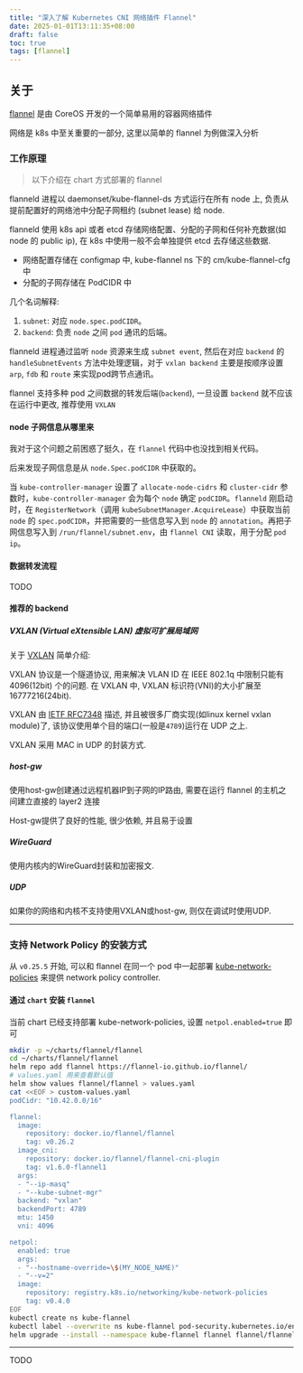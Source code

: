 ```yaml
---
title: "深入了解 Kubernetes CNI 网络插件 Flannel"
date: 2025-01-01T13:11:35+08:00
draft: false
toc: true
tags: [flannel]
---
```


## 关于

[flannel](https://github.com/flannel-io/flannel) 是由 CoreOS 开发的一个简单易用的容器网络插件

网络是 k8s 中至关重要的一部分, 这里以简单的 flannel 为例做深入分析

### 工作原理

> 以下介绍在 chart 方式部署的 flannel

flanneld 进程以 daemonset/kube-flannel-ds 方式运行在所有 node 上, 负责从提前配置好的网络池中分配子网租约 (subnet lease) 给 node.

flanneld 使用 k8s api 或者 etcd 存储网络配置、分配的子网和任何补充数据(如 node 的 public ip), 在 k8s 中使用一般不会单独提供 etcd 去存储这些数据.
- 网络配置存储在 configmap 中, kube-flannel ns 下的 cm/kube-flannel-cfg 中
- 分配的子网存储在 PodCIDR 中

几个名词解释:

1. `subnet`: 对应 `node.spec.podCIDR`。
2. `backend`: 负责 `node` 之间 `pod` 通讯的后端。

flanneld 进程通过监听 `node` 资源来生成 `subnet event`, 然后在对应 `backend` 的 `handleSubnetEvents` 方法中处理逻辑，对于 `vxlan backend` 主要是按顺序设置 `arp`, `fdb` 和 `route` 来实现pod跨节点通讯。

flannel 支持多种 pod 之间数据的转发后端(`backend`), 一旦设置 `backend` 就不应该在运行中更改, 推荐使用 `VXLAN`

#### node 子网信息从哪里来

我对于这个问题之前困惑了挺久，在 `flannel` 代码中也没找到相关代码。

后来发现子网信息是从 `node.Spec.podCIDR` 中获取的。

当 `kube-controller-manager` 设置了 `allocate-node-cidrs` 和 `cluster-cidr` 参数时，`kube-controller-manager` 会为每个 `node` 确定 `podCIDR`。`flanneld` 刚启动时，在 `RegisterNetwork`（调用 `kubeSubnetManager.AcquireLease`）中获取当前 `node` 的 `spec.podCIDR`，并把需要的一些信息写入到 `node` 的 `annotation`。再把子网信息写入到 `/run/flannel/subnet.env`，由 `flannel CNI` 读取，用于分配 `pod ip`。

#### 数据转发流程

TODO

#### 推荐的 backend

##### VXLAN (Virtual eXtensible LAN) 虚拟可扩展局域网

关于 [VXLAN](https://www.kernel.org/doc/Documentation/networking/vxlan.txt) 简单介绍:

VXLAN 协议是一个隧道协议, 用来解决 VLAN ID 在 IEEE 802.1q 中限制只能有 4096(12bit) 个的问题. 在 VXLAN 中, VXLAN 标识符(VNI)的大小扩展至 16777216(24bit).

VXLAN 由 [IETF RFC7348](https://datatracker.ietf.org/doc/html/rfc7348) 描述, 并且被很多厂商实现(如linux kernel vxlan module)了, 该协议使用单个目的端口(一般是`4789`)运行在 UDP 之上.

VXLAN 采用 MAC in UDP 的封装方式.

##### host-gw

使用host-gw创建通过远程机器IP到子网的IP路由, 需要在运行 flannel 的主机之间建立直接的 layer2 连接

Host-gw提供了良好的性能, 很少依赖, 并且易于设置

##### WireGuard

使用内核内的WireGuard封装和加密报文.

##### UDP

如果你的网络和内核不支持使用VXLAN或host-gw, 则仅在调试时使用UDP.

---

### 支持 Network Policy 的安装方式

从 `v0.25.5` 开始, 可以和 flannel 在同一个 pod 中一起部署 [kube-network-policies](https://github.com/kubernetes-sigs/kube-network-policies) 来提供 network policy controller.

#### 通过 `chart` 安装 `flannel`

当前 chart 已经支持部署 kube-network-policies, 设置 `netpol.enabled=true` 即可

```bash
mkdir -p ~/charts/flannel/flannel
cd ~/charts/flannel/flannel
helm repo add flannel https://flannel-io.github.io/flannel/
# values.yaml 用来查看默认值
helm show values flannel/flannel > values.yaml
cat <<EOF > custom-values.yaml
podCidr: "10.42.0.0/16"

flannel:
  image:
    repository: docker.io/flannel/flannel
    tag: v0.26.2
  image_cni:
    repository: docker.io/flannel/flannel-cni-plugin
    tag: v1.6.0-flannel1
  args:
  - "--ip-masq"
  - "--kube-subnet-mgr"
  backend: "vxlan"
  backendPort: 4789
  mtu: 1450
  vni: 4096

netpol:
  enabled: true
  args:
  - "--hostname-override=\$(MY_NODE_NAME)"
  - "--v=2"
  image:
    repository: registry.k8s.io/networking/kube-network-policies
    tag: v0.4.0
EOF
kubectl create ns kube-flannel
kubectl label --overwrite ns kube-flannel pod-security.kubernetes.io/enforce=privileged
helm upgrade --install --namespace kube-flannel flannel flannel/flannel -f custom-values.yaml
```

---

TODO